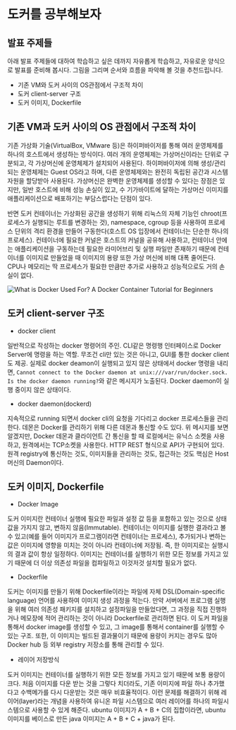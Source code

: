 # 도커를 공부해보자



## 발표 주제들

아래 발표 주제들에 대하여 학습하고 싶은 데까지 자유롭게 학습하고, 자유로운 양식으로 발표를 준비해 봅시다. 그림을 그리며 순서와 흐름을 파악해 볼 것을 추천드립니다.

- 기존 VM와 도커 사이의 OS관점에서 구조적 차이
- 도커 client-server 구조
- 도커 이미지, Dockerfile



## 기존 VM과 도커 사이의 OS 관점에서 구조적 차이

기존 가상화 기술(VirtualBox, VMware 등)은 하이퍼바이저를 통해 여러 운영체제를 하나의 호스트에서 생성하는 방식이다. 여러 개의 운영체제는 가상머신이라는 단위로 구분되고, 각 가상머신에 운영체제가 설치되어 사용된다. 하이퍼바이저에 의해 생성/관리되는 운영체제는 Guest OS라고 하며, 다른 운영체제와는 완전히 독립된 공간과 시스템 자원을 할당받아 사용된다. 가상머신은 완벽한 운영체제를 생성할 수 있다는 장점은 있지만, 일반 호스트에 비해 성능 손실이 있고, 수 기가바이트에 달하는 가상머신 이미지를 애플리케이션으로 배포하기는 부담스럽다는 단점이 있다.

반면 도커 컨테이너는 가상화된 공간을 생성하기 위해 리눅스의 자체 기능인 chroot(프로세스가 실행되는 루트를 변경하는 것), namespace, cgroup 등을 사용하여 프로세스 단위의 격리 환경을 만들어 구동한다(호스트 OS 입장에서 컨테이너는 단순한 하나의 프로세스). 컨테이너에 필요한 커널은 호스트의 커널을 공유해 사용하고, 컨테이너 안에는 애플리케이션을 구동하는데 필요한 라미어브리 및 실행 파일만 존재하기 때문에 컨테이너를 이미지로 만들었을 때 이미지의 용량 또한 가상 머신에 비해 대폭 줄어든다. CPU나 메모리는 딱 프로세스가 필요한 만큼만 추가로 사용하고 성능적으로도 거의 손실이 없다.

![What is Docker Used For? A Docker Container Tutorial for Beginners](https://www.freecodecamp.org/news/content/images/2020/11/image-166.png)





## 도커 client-server 구조

- docker client

일반적으로 작성하는 docker 명령어의 주인. CLI같은 명령행 인터페이스로 Docker Server에 명령을 하는 역할. 무조건 cli만 있는 것은 아니고, GUI를 통한 docker client도 제공. 실제로 docker deamon이 실행되고 있지 않은 상태에서 docker 명령을 내리면, `Cannot connect to the Docker daemon at unix:///var/run/docker.sock. Is the docker daemon running?`와 같은 메시지가 노출된다. Docker daemon이 실행 중이지 않은 상태이다.

- docker daemon(dockerd)

지속적으로 running 되면서 docker cli의 요청을 기다리고 docker 프로세스들을 관리한다. 데몬은 Docker를 관리하기 위해 다른 데몬과 통신할 수도 있다. 위 메시지를 보면 알겠지만, Docker 데몬과 클라이언트 간 통신을 할 때 로컬에서는 유닉스 소켓을 사용하고, 원격에서는 TCP소켓을 사용한다. HTTP REST 형식으로 API가 구현되어 있다. 원격 registry에 통신하는 것도, 이미지들을 관리하는 것도, 접근하는 것도 핵심은 Host 머신의 Daemon이다. 



## 도커 이미지, Dockerfile

- Docker Image

도커 이미지란 컨테이너 실행에 필요한 파일과 설정 값 등을 포함하고 있는 것으로 상태 값을 가지지 않고, 변하지 않음(Immutable). 컨테이너는 이미지를 실행한 결과라고 볼 수 있고(예를 들어 이미지가 프로그램이라면 컨테이너는 프로세스), 추가되거나 변하는 값은 이미지에 영향을 미치는 것이 아니라 컨테이너에 저장됨. 즉, 한 이미지로는 실행시의 결과 값이 항상 일정하다. 이미지는 컨테이너를 실행하기 위한 모든 정보를 가지고 있기 때문에 더 이상 의존성 파일을 컴파일하고 이것저것 설치할 필요가 없다. 

- Dockerfile

도커는 이미지를 만들기 위해 Dockerfile이라는 파일에 자체 DSL(Domain-specific language) 언어를 사용하여 이미지 생성 과정을 적는다. 만약 서버에서 프로그램 실행을 위해 여러 의존성 패키지를 설치하고 설정파일을 만들었다면, 그 과정을 직접 진행하거나 메모장에 적어 관리하는 것이 아니라 Dockerfile로 관리하면 된다. 이 도커 파일을 통해서 docker image를 생성할 수 있고, 그 image를 통해서 container를 실행할 수 있는 구조. 또한, 이 이미지는 빌드된 결과물이기 때문에 용량이 커지는 경우도 많아 Docker hub 등 외부 registry 저장소를 통해 관리할 수 있다.

- 레이어 저장방식

도커 이미지는 컨테이너를 실행하기 위한 모든 정보를 가지고 있기 때문에 보통 용량이 크다. 처음 이미지를 다운 받는 것을 그렇다 치더라도, 기존 이미지에 파일 하나 추가했다고 수백메가를 다시 다운받는 것은 매우 비효율적이다. 이런 문제를 해결하기 위해 레이어(layer)라는 개념을 사용하여 유니온 파일 시스템으로 여러 레이어를 하나의 파일시스템으로 사용할 수 있게 해준다. ubuntu 이미지가 A + B + C의 집합이라면, ubuntu 이미지를 베이스로 만든 java 이미지는 A + B + C + java가 된다.
